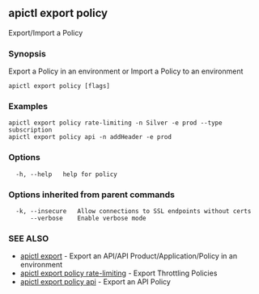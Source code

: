 ## apictl export policy

Export/Import a Policy

### Synopsis

Export a Policy in an environment or Import a Policy to an environment

```
apictl export policy [flags]
```

### Examples

```
apictl export policy rate-limiting -n Silver -e prod --type subscription
apictl export policy api -n addHeader -e prod
```

### Options

```
  -h, --help   help for policy
```

### Options inherited from parent commands

```
  -k, --insecure   Allow connections to SSL endpoints without certs
      --verbose    Enable verbose mode
```

### SEE ALSO

* [apictl export](apictl_export.md)	 - Export an API/API Product/Application/Policy in an environment
* [apictl export policy rate-limiting](apictl_export_policy_rate-limiting.md)	 - Export Throttling Policies
* [apictl export policy api](apictl_export_policy_api.md)	 - Export an API Policy


